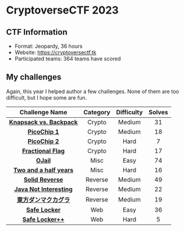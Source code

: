 # CryptoverseCTF 2023

## CTF Information

- Format: Jeopardy, 36 hours
- Website: https://cryptoversectf.tk
- Participated teams: 364 teams have scored

## My challenges

Again, this year I helped author a few challenges. None of them are too difficult, but I hope some are fun.

| Challenge Name                                                   | Category  | Difficulty | Solves |
| :--------------: | :----------: |  :------:  | :----: |
| [**Knapsack vs. Backpack**](./Crypto/Knapsack%20vs.%20Backpack/) | Crypto    | Medium     |  31    |
| [**PicoChip 1**](./Crypto/PicoChip%201/)                         | Crypto    | Medium     |  18    |
| [**PicoChip 2**](./Crypto/PicoChip%202/)                         | Crypto    | Hard       |  7     |
| [**Fractional Flag**](./Crypto/Fractional%20Flag/)               | Crypto    | Hard       |  17    |
| [**OJail**](./Misc/OJail/)                                       | Misc      | Easy       |  74    |
| [**Two and a half years**](./Misc/Two%20and%20a%20half%20years/) | Misc      | Hard       |  16    |
| [**Solid Reverse**](./Reverse/Solid%20Reverse/)                  | Reverse   | Medium     |  49    |
| [**Java Not Interesting**](./Reverse/Java%20Not%20Interesting/)  | Reverse   | Medium     |  22    |
| [**東方ダンマクカグラ**](./Reverse/Touhou%20Danmaku%20Kagura/)     | Reverse   | Medium     |  19    |
| [**Safe Locker**](./Web/Safe%20Locker/)                          | Web       | Easy       |  36    |
| [**Safe Locker++**](./Web/Safe%20Locker%20Plus%20Plus/)          | Web       | Hard       |  5     |